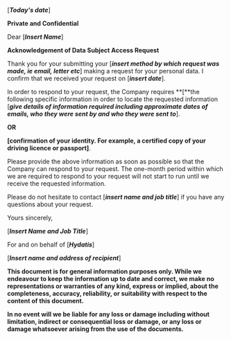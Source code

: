 \[***Today's date***\]

**Private and Confidential**

Dear \[***Insert Name***\]

**Acknowledgement of Data Subject Access Request**

Thank you for your submitting your \[***insert method by which request was made, ie email, letter etc***\] making a request for your personal data. I confirm that we received your request on \[***insert date***\].

In order to respond to your request, the Company requires **\[**the following specific information in order to locate the requested information \[***give details of information required including approximate dates of emails, who they were sent by and who they were sent to***\].

**OR**

**\[**confirmation of your identity. For example, a certified copy of your driving licence or passport**\]**.

Please provide the above information as soon as possible so that the Company can respond to your request. The one-month period within which we are required to respond to your request will not start to run until we receive the requested information.

Please do not hesitate to contact \[***insert name and job title***\] if you have any questions about your request.

Yours sincerely,

\[***Insert Name and Job Title***\]

For and on behalf of \[***Hydatis***\]

\[***Insert name and address of recipient***\]

**This document is for general information purposes only. While we endeavour to keep the information up to date and correct, we make no representations or warranties of any kind, express or implied, about the completeness, accuracy, reliability, or suitability with respect to the content of this document.**

**In no event will we be liable for any loss or damage including without limitation, indirect or consequential loss or damage, or any loss or damage whatsoever arising from the use of the documents.**
